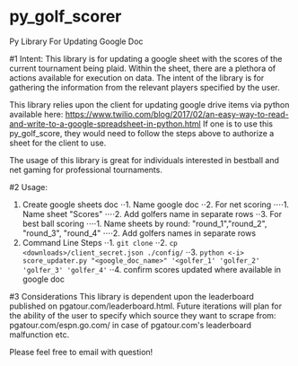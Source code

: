 # py_golf_scorer
Py Library For Updating Google Doc

#1 Intent:
This library is for updating a google sheet with the scores of the current tournament being plaid.
Within the sheet, there are a plethora of actions available for execution on data. The intent of
the library is for gathering the information from the relevant players specified by the user.

This library relies upon the client for updating google drive items via python available here:
https://www.twilio.com/blog/2017/02/an-easy-way-to-read-and-write-to-a-google-spreadsheet-in-python.html
If one is to use this py_golf_score, they would need to follow the steps above to authorize a
sheet for the client to use.

The usage of this library is great for individuals interested in bestball and net
gaming for professional tournaments.  

#2 Usage:
1. Create google sheets doc
⋅⋅1. Name google doc
⋅⋅2. For net scoring
⋅⋅⋅⋅1. Name sheet "Scores"
⋅⋅⋅⋅2. Add golfers name in separate rows
⋅⋅3. For best ball scoring
⋅⋅⋅⋅1. Name sheets by round: "round_1","round_2", "round_3", "round_4"
⋅⋅⋅⋅2. Add golfers names in separate rows
2. Command Line Steps
⋅⋅1. `git clone`
⋅⋅2. `cp <downloads>/client_secret.json ./config/`
⋅⋅3. `python <-i> score_updater.py "<google_doc_name>" '<golfer_1' 'golfer_2' 'golfer_3' 'golfer_4'`
⋅⋅4. confirm scores updated where available in google doc

#3 Considerations
This library is dependent upon the leaderboard published on pgatour.com/leaderboard.html. Future iterations
will plan for the ability of the user to specify which source they want to scrape from: pgatour.com/espn.go.com/
in case of pgatour.com's leaderboard malfunction etc.

Please feel free to email with question!

